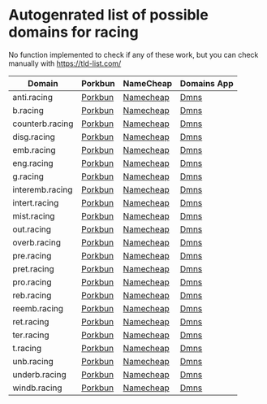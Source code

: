 # Autogenrated list of possible domains for racing

No function implemented to check if any of these work, but you can check manually with https://tld-list.com/

| Domain | Porkbun | NameCheap | Domains App |
|---|---|---|---|
| anti.racing | [Porkbun](https://porkbun.com/checkout/search?prb=e814663da1&tlds=&idnLanguage=&search=search&q=anti.racing) | [Namecheap](https://www.namecheap.com/domains/registration/results/?domain=anti.racing) | [Dmns](https://dmns.app/domains?q=anti.racing) |
| b.racing | [Porkbun](https://porkbun.com/checkout/search?prb=e814663da1&tlds=&idnLanguage=&search=search&q=b.racing) | [Namecheap](https://www.namecheap.com/domains/registration/results/?domain=b.racing) | [Dmns](https://dmns.app/domains?q=b.racing) |
| counterb.racing | [Porkbun](https://porkbun.com/checkout/search?prb=e814663da1&tlds=&idnLanguage=&search=search&q=counterb.racing) | [Namecheap](https://www.namecheap.com/domains/registration/results/?domain=counterb.racing) | [Dmns](https://dmns.app/domains?q=counterb.racing) |
| disg.racing | [Porkbun](https://porkbun.com/checkout/search?prb=e814663da1&tlds=&idnLanguage=&search=search&q=disg.racing) | [Namecheap](https://www.namecheap.com/domains/registration/results/?domain=disg.racing) | [Dmns](https://dmns.app/domains?q=disg.racing) |
| emb.racing | [Porkbun](https://porkbun.com/checkout/search?prb=e814663da1&tlds=&idnLanguage=&search=search&q=emb.racing) | [Namecheap](https://www.namecheap.com/domains/registration/results/?domain=emb.racing) | [Dmns](https://dmns.app/domains?q=emb.racing) |
| eng.racing | [Porkbun](https://porkbun.com/checkout/search?prb=e814663da1&tlds=&idnLanguage=&search=search&q=eng.racing) | [Namecheap](https://www.namecheap.com/domains/registration/results/?domain=eng.racing) | [Dmns](https://dmns.app/domains?q=eng.racing) |
| g.racing | [Porkbun](https://porkbun.com/checkout/search?prb=e814663da1&tlds=&idnLanguage=&search=search&q=g.racing) | [Namecheap](https://www.namecheap.com/domains/registration/results/?domain=g.racing) | [Dmns](https://dmns.app/domains?q=g.racing) |
| interemb.racing | [Porkbun](https://porkbun.com/checkout/search?prb=e814663da1&tlds=&idnLanguage=&search=search&q=interemb.racing) | [Namecheap](https://www.namecheap.com/domains/registration/results/?domain=interemb.racing) | [Dmns](https://dmns.app/domains?q=interemb.racing) |
| intert.racing | [Porkbun](https://porkbun.com/checkout/search?prb=e814663da1&tlds=&idnLanguage=&search=search&q=intert.racing) | [Namecheap](https://www.namecheap.com/domains/registration/results/?domain=intert.racing) | [Dmns](https://dmns.app/domains?q=intert.racing) |
| mist.racing | [Porkbun](https://porkbun.com/checkout/search?prb=e814663da1&tlds=&idnLanguage=&search=search&q=mist.racing) | [Namecheap](https://www.namecheap.com/domains/registration/results/?domain=mist.racing) | [Dmns](https://dmns.app/domains?q=mist.racing) |
| out.racing | [Porkbun](https://porkbun.com/checkout/search?prb=e814663da1&tlds=&idnLanguage=&search=search&q=out.racing) | [Namecheap](https://www.namecheap.com/domains/registration/results/?domain=out.racing) | [Dmns](https://dmns.app/domains?q=out.racing) |
| overb.racing | [Porkbun](https://porkbun.com/checkout/search?prb=e814663da1&tlds=&idnLanguage=&search=search&q=overb.racing) | [Namecheap](https://www.namecheap.com/domains/registration/results/?domain=overb.racing) | [Dmns](https://dmns.app/domains?q=overb.racing) |
| pre.racing | [Porkbun](https://porkbun.com/checkout/search?prb=e814663da1&tlds=&idnLanguage=&search=search&q=pre.racing) | [Namecheap](https://www.namecheap.com/domains/registration/results/?domain=pre.racing) | [Dmns](https://dmns.app/domains?q=pre.racing) |
| pret.racing | [Porkbun](https://porkbun.com/checkout/search?prb=e814663da1&tlds=&idnLanguage=&search=search&q=pret.racing) | [Namecheap](https://www.namecheap.com/domains/registration/results/?domain=pret.racing) | [Dmns](https://dmns.app/domains?q=pret.racing) |
| pro.racing | [Porkbun](https://porkbun.com/checkout/search?prb=e814663da1&tlds=&idnLanguage=&search=search&q=pro.racing) | [Namecheap](https://www.namecheap.com/domains/registration/results/?domain=pro.racing) | [Dmns](https://dmns.app/domains?q=pro.racing) |
| reb.racing | [Porkbun](https://porkbun.com/checkout/search?prb=e814663da1&tlds=&idnLanguage=&search=search&q=reb.racing) | [Namecheap](https://www.namecheap.com/domains/registration/results/?domain=reb.racing) | [Dmns](https://dmns.app/domains?q=reb.racing) |
| reemb.racing | [Porkbun](https://porkbun.com/checkout/search?prb=e814663da1&tlds=&idnLanguage=&search=search&q=reemb.racing) | [Namecheap](https://www.namecheap.com/domains/registration/results/?domain=reemb.racing) | [Dmns](https://dmns.app/domains?q=reemb.racing) |
| ret.racing | [Porkbun](https://porkbun.com/checkout/search?prb=e814663da1&tlds=&idnLanguage=&search=search&q=ret.racing) | [Namecheap](https://www.namecheap.com/domains/registration/results/?domain=ret.racing) | [Dmns](https://dmns.app/domains?q=ret.racing) |
| ter.racing | [Porkbun](https://porkbun.com/checkout/search?prb=e814663da1&tlds=&idnLanguage=&search=search&q=ter.racing) | [Namecheap](https://www.namecheap.com/domains/registration/results/?domain=ter.racing) | [Dmns](https://dmns.app/domains?q=ter.racing) |
| t.racing | [Porkbun](https://porkbun.com/checkout/search?prb=e814663da1&tlds=&idnLanguage=&search=search&q=t.racing) | [Namecheap](https://www.namecheap.com/domains/registration/results/?domain=t.racing) | [Dmns](https://dmns.app/domains?q=t.racing) |
| unb.racing | [Porkbun](https://porkbun.com/checkout/search?prb=e814663da1&tlds=&idnLanguage=&search=search&q=unb.racing) | [Namecheap](https://www.namecheap.com/domains/registration/results/?domain=unb.racing) | [Dmns](https://dmns.app/domains?q=unb.racing) |
| underb.racing | [Porkbun](https://porkbun.com/checkout/search?prb=e814663da1&tlds=&idnLanguage=&search=search&q=underb.racing) | [Namecheap](https://www.namecheap.com/domains/registration/results/?domain=underb.racing) | [Dmns](https://dmns.app/domains?q=underb.racing) |
| windb.racing | [Porkbun](https://porkbun.com/checkout/search?prb=e814663da1&tlds=&idnLanguage=&search=search&q=windb.racing) | [Namecheap](https://www.namecheap.com/domains/registration/results/?domain=windb.racing) | [Dmns](https://dmns.app/domains?q=windb.racing) |
